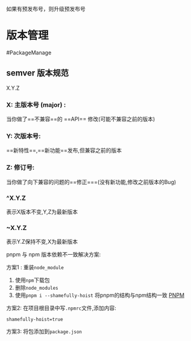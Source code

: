 如果有预发布号，则升级预发布号

# 版本管理

#PackageManage

## semver 版本规范

X.Y.Z

### X: 主版本号 (major) :

当你做了==不兼容==的 ==API== 修改(可能不兼容之前的版本)

### Y: 次版本号:

==新特性==,==新功能==发布,但兼容之前的版本

### Z: 修订号:

当你做了向下兼容的问题的==修正===(没有新功能,修改之前版本的Bug)

### ^X.Y.Z

表示X版本不变,Y,Z为最新版本

### ~X.Y.Z

表示Y.Z保持不变,X为最新版本

pnpm 与 npm 版本依赖不一致解决方案:

方案1 : 重装`node_module`
1. 使用`npm`下载包
2. 删除`node_modules`
3. 使用`pnpm i --shamefully-hoist` 将pnpm的结构与npm结构一致
[PNPM](https://pnpm.io/zh/npmrc#shamefully-hoist)

方案2: 在项目根目录中写`.npmrc`文件,添加内容:

```text
shamefully-hoist=true
```

方案3: 将包添加到`package.json`

